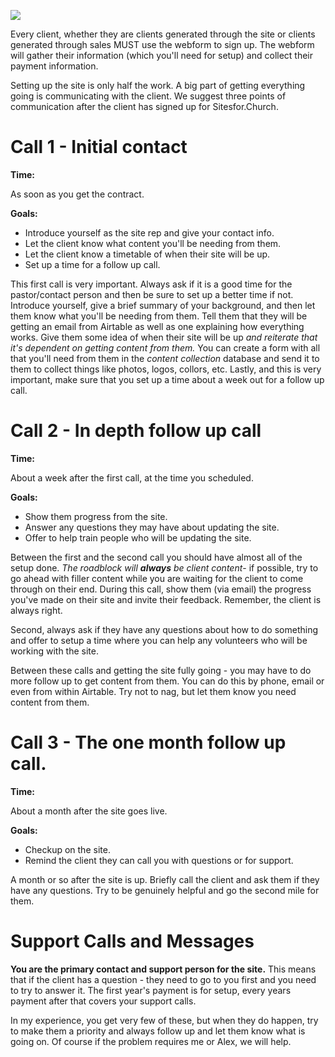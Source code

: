 ![](https://dl.dropboxusercontent.com/u/47159282/call.jpg)

Every client, whether they are clients generated through the site or clients generated through sales MUST use the webform to sign up.  The webform will gather their information (which you'll need for setup) and collect their payment information.

Setting up the site is only half the work.  A big part of getting everything going is communicating with the client.  We suggest three points of communication after the client has signed up for Sitesfor.Church.

# Call 1 - Initial contact
**Time:**

As soon as you get the contract.

**Goals:** 

* Introduce yourself as the site rep and give your contact info.
* Let the client know what content you'll be needing from them.
* Let the client know a timetable of when their site will be up.
* Set up a time for a follow up call.

This first call is very important.  Always ask if it is a good time for the pastor/contact person and then be sure to set up a better time if not.  Introduce yourself, give a brief summary of your background, and then let them know what you'll be needing from them.  Tell them that they will be getting an email from Airtable as well as one explaining how everything works.  Give them some idea of when their site will be up *and reiterate that it's dependent on getting content from them.*  You can create a form with all that you'll need from them in the *content collection* database and send it to them to collect things like photos, logos, collors, etc.  Lastly, and this is very important, make sure that you set up a time about a week out for a follow up call.

# Call 2 - In depth follow up call
**Time:**

About a week after the first call, at the time you scheduled.

**Goals:** 

* Show them progress from the site.
* Answer any questions they may have about updating the site.
* Offer to help train people who will be updating the site.

Between the first and the second call you should have almost all of the setup done.  *The roadblock will **always** be client content*- if possible, try to go ahead with filler content while you are waiting for the client to come through on their end.  During this call, show them (via email) the progress you've made on their site and invite their feedback.  Remember, the client is always right.

Second, always ask if they have any questions about how to do something and offer to setup a time where you can help any volunteers who will be working with the site.

Between these calls and getting the site fully going - you may have to do more follow up to get content from them.  You can do this by phone, email or even from within Airtable.  Try not to nag, but let them know you need content from them.

# Call 3 - The one month follow up call.

**Time:**

About a month after the site goes live.

**Goals:** 

* Checkup on the site.
* Remind the client they can call you with questions or for support.

A month or so after the site is up.  Briefly call the client and ask them if they have any questions.  Try to be genuinely helpful and go the second mile for them.


# Support Calls and Messages

**You are the primary contact and support person for the site.**  This means that if the client has a question - they need to go to you first and you need to try to answer it.  The first year's payment is for setup, every years payment after that covers your support calls.

In my experience, you get very few of these, but when they do happen, try to make them a priority and always follow up and let them know what is going on.  Of course if the problem requires me or Alex, we will help.


